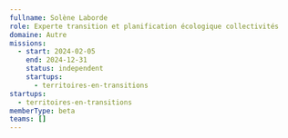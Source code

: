 ```yaml
---
fullname: Solène Laborde
role: Experte transition et planification écologique collectivités
domaine: Autre
missions:
  - start: 2024-02-05
    end: 2024-12-31
    status: independent
    startups:
      - territoires-en-transitions
startups:
  - territoires-en-transitions
memberType: beta
teams: []
---
```


